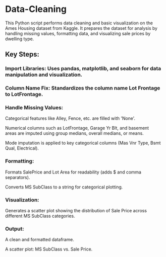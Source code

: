 # Data-Cleaning
This Python script performs data cleaning and basic visualization on the Ames Housing dataset from Kaggle. It prepares the dataset for analysis by handling missing values, formatting data, and visualizing sale prices by dwelling type.

## Key Steps:
### Import Libraries: Uses pandas, matplotlib, and seaborn for data manipulation and visualization.

### Column Name Fix: Standardizes the column name Lot Frontage to LotFrontage.

### Handle Missing Values:

Categorical features like Alley, Fence, etc. are filled with 'None'.

Numerical columns such as LotFrontage, Garage Yr Blt, and basement areas are imputed using group medians, overall medians, or means.

Mode imputation is applied to key categorical columns (Mas Vnr Type, Bsmt Qual, Electrical).

### Formatting:

Formats SalePrice and Lot Area for readability (adds $ and comma separators).

Converts MS SubClass to a string for categorical plotting.

### Visualization:

Generates a scatter plot showing the distribution of Sale Price across different MS SubClass categories.

### Output:
A clean and formatted dataframe.

A scatter plot: MS SubClass vs. Sale Price.
